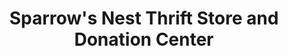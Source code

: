 ---
title: "Sparrow's Nest Thrift Store and Donation Center"
url: /woodstock/sparrows-nest-thrift-store-and-donation-center/
shop: charity
---